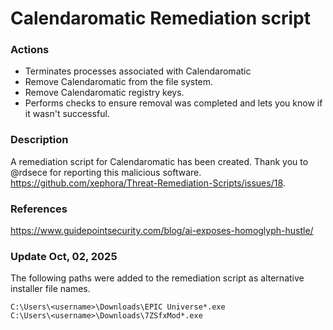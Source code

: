 # Calendaromatic Remediation script

### Actions
- Terminates processes associated with Calendaromatic
- Remove Calendaromatic from the file system.
- Remove Calendaromatic registry keys.
- Performs checks to ensure removal was completed and lets you know if it wasn't successful.

### Description

A remediation script for Calendaromatic has been created. Thank you to @rdsece for reporting this malicious software. https://github.com/xephora/Threat-Remediation-Scripts/issues/18.

### References
https://www.guidepointsecurity.com/blog/ai-exposes-homoglyph-hustle/

### Update Oct, 02, 2025

The following paths were added to the remediation script as alternative installer file names.

```
C:\Users\<username>\Downloads\EPIC Universe*.exe
C:\Users\<username>\Downloads\7ZSfxMod*.exe
```

